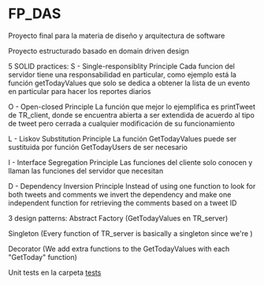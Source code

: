 # FP_DAS
Proyecto final para la materia de diseño y arquitectura de software

Proyecto estructurado basado en domain driven design

 5 SOLID practices:
S - Single-responsiblity Principle
Cada funcion del servidor tiene una responsabilidad en particular, como ejemplo está la función getTodayValues que solo se dedica a obtener la lista de un evento en particular para hacer los reportes diarios

O - Open-closed Principle
La función que mejor lo ejemplifica es printTweet de TR_client, donde se encuentra abierta a ser extendida de acuerdo al tipo de tweet pero cerrada a cualquier modificación de su funcionamiento

L - Liskov Substitution Principle
La función GetTodayValues puede ser sustituida por función GetTodayUsers de ser necesario

I - Interface Segregation Principle
Las funciones del cliente solo conocen y llaman las funciones del servidor que necesitan

D - Dependency Inversion Principle
Instead of using one function to look for both tweets and comments we invert the dependency and make one independent function for retrieving the comments based on a tweet ID
 
 3 design patterns:
 Abstract Factory (GetTodayValues en TR_server)

 Singleton (Every function of TR_server is basically a singleton since we're )
 
 Decorator (We add extra functions to the GetTodayValues with each "GetToday" function)

Unit tests en la carpeta [tests](/tests)
